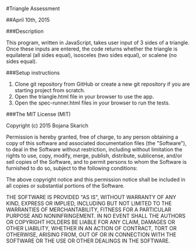 #Triangle Assessment

##April 10th, 2015

###Description

This program, written in JavaScript, takes user input of 3 sides of a triangle. Once these inputs are entered, the code returns whether the triangle is equilateral (all sides equal), isosceles (two sides equal), or scalene (no sides equal).


###Setup instructions

1. Clone git repository from GitHub or create a new git repository if you are starting project from scratch.
2. Open the triangle.html file in your browser to use the app.
3. Open the spec-runner.html files in your browser to run the tests.

###The MIT License (MIT)

Copyright (c) 2015 Bojana Skarich

Permission is hereby granted, free of charge, to any person obtaining a copy of this software and associated documentation files (the "Software"), to deal in the Software without restriction, including without limitation the rights to use, copy, modify, merge, publish, distribute, sublicense, and/or sell copies of the Software, and to permit persons to whom the Software is furnished to do so, subject to the following conditions:

The above copyright notice and this permission notice shall be included in all copies or substantial portions of the Software.

THE SOFTWARE IS PROVIDED "AS IS", WITHOUT WARRANTY OF ANY KIND, EXPRESS OR IMPLIED, INCLUDING BUT NOT LIMITED TO THE WARRANTIES OF MERCHANTABILITY, FITNESS FOR A PARTICULAR PURPOSE AND NONINFRINGEMENT. IN NO EVENT SHALL THE AUTHORS OR COPYRIGHT HOLDERS BE LIABLE FOR ANY CLAIM, DAMAGES OR OTHER LIABILITY, WHETHER IN AN ACTION OF CONTRACT, TORT OR OTHERWISE, ARISING FROM, OUT OF OR IN CONNECTION WITH THE SOFTWARE OR THE USE OR OTHER DEALINGS IN THE SOFTWARE.
